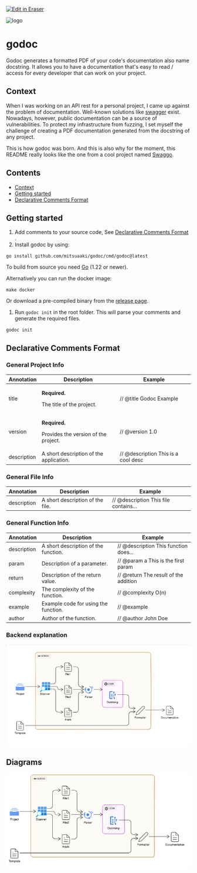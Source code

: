 <p><a target="_blank" href="https://app.eraser.io/workspace/a5WYfKVeq8Sek7ssM9Fc" id="edit-in-eraser-github-link"><img alt="Edit in Eraser" src="https://firebasestorage.googleapis.com/v0/b/second-petal-295822.appspot.com/o/images%2Fgithub%2FOpen%20in%20Eraser.svg?alt=media&amp;token=968381c8-a7e7-472a-8ed6-4a6626da5501"></a></p>

![logo](https://github.com/mitsuaaki/godoc/assets/69150061/25510cf3-17ca-44d2-93bb-81b698eb4504 "")

# godoc
Godoc generates a formatted PDF of your code's documentation also name docstring.
It allows you to have a documentation that's easy to read / access for every developer that can work on your project.

## Context
When I was working on an API rest for a personal project, I came up against the problem of documentation.
Well-known solutions like [﻿swagger](https://swagger.io/) exist.
Nowadays, however, public documentation can be a source of vulnerabilities.
To protect my infrastructure from fuzzing, I set myself the challenge of creating a PDF documentation generated from the docstring of any project.

This is how godoc was born.
And this is also why for the moment, this README really looks like the one from a cool project named [﻿Swaggo](https://github.com/swaggo).

## Contents
- [﻿Context](#context) 
- [﻿Getting started](#getting-started) 
- [﻿Declarative Comments Format](#declarative-comments-format) 
## Getting started
1. Add comments to your source code, See [﻿Declarative Comments Format](#declarative-comments-format) .
2. Install godoc by using:
```shell
go install github.com/mitsuaaki/godoc/cmd/godoc@latest
```
To build from source you need [﻿Go](https://golang.org/dl) (1.22 or newer).

Alternatively you can run the docker image:

```shell
make docker
```
Or download a pre-compiled binary from the [﻿release page](https://github.com/mitsuaaki/godoc/releases).

1. Run `godoc init`  in the root folder. This will parse your comments and generate the required files.
```shell
godoc init
```
## Declarative Comments Format
### General Project Info
| Annotation | Description | Example |
| ----- | ----- | ----- |
| title | <p>**Required.**</p><p> The title of the project.</p> | // @title Godoc Example |
| version | <p>**Required.**</p><p> Provides the version of the project.</p> | // @version 1.0 |
| description | A short description of the application. | // @description This is a cool desc |
### General File Info
| Annotation | Description | Example |
| ----- | ----- | ----- |
| description | A short description of the file. | // @description This file contains... |
### General Function Info
| Annotation | Description | Example |
| ----- | ----- | ----- |
| description | A short description of the function. | // @description This function does... |
| param | Description of a parameter. | // @param a This is the first param |
| return | Description of the return value. | // @return The result of the addition |
| complexity | The complexity of the function. | // @complexity O(n) |
| example | Example code for using the function. | // @example  |
| author | Author of the function. | // @author John Doe |
### Backend explanation
![Backend](/.eraser/a5WYfKVeq8Sek7ssM9Fc___Cs3WexGEn0O5x35bLyqRQh5HCKC3___---figure---qAMSi0K-iPxm5n6Pn_Lrn---figure---00QXBfgA52UabrJ0HB9VHg.png "Backend")




<!-- eraser-additional-content -->
## Diagrams
<!-- eraser-additional-files -->
<a href="/README-cloud-architecture-1.eraserdiagram" data-element-id="xfWs_uQ-nnkJIhcClZFp6"><img src="/.eraser/a5WYfKVeq8Sek7ssM9Fc___Cs3WexGEn0O5x35bLyqRQh5HCKC3___---diagram----de5b4238cf653b20154ba1d0652501c4.png" alt="" data-element-id="xfWs_uQ-nnkJIhcClZFp6" /></a>
<!-- end-eraser-additional-files -->
<!-- end-eraser-additional-content -->
<!--- Eraser file: https://app.eraser.io/workspace/a5WYfKVeq8Sek7ssM9Fc --->